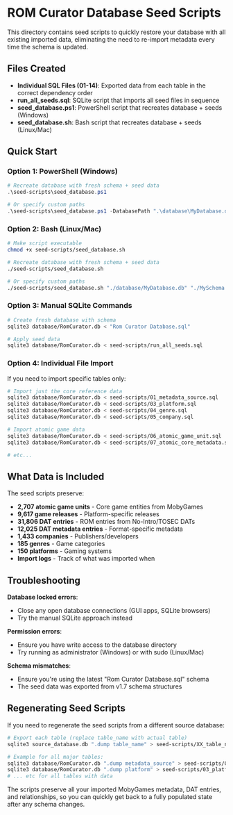 # ROM Curator Database Seed Scripts

This directory contains seed scripts to quickly restore your database with all existing imported data, eliminating the need to re-import metadata every time the schema is updated.

## Files Created

- **Individual SQL Files (01-14)**: Exported data from each table in the correct dependency order
- **run_all_seeds.sql**: SQLite script that imports all seed files in sequence
- **seed_database.ps1**: PowerShell script that recreates database + seeds (Windows)  
- **seed_database.sh**: Bash script that recreates database + seeds (Linux/Mac)

## Quick Start

### Option 1: PowerShell (Windows)
```powershell
# Recreate database with fresh schema + seed data
.\seed-scripts\seed_database.ps1

# Or specify custom paths
.\seed-scripts\seed_database.ps1 -DatabasePath ".\database\MyDatabase.db" -SchemaFile ".\MySchema.sql"
```

### Option 2: Bash (Linux/Mac)
```bash
# Make script executable
chmod +x seed-scripts/seed_database.sh

# Recreate database with fresh schema + seed data
./seed-scripts/seed_database.sh

# Or specify custom paths
./seed-scripts/seed_database.sh "./database/MyDatabase.db" "./MySchema.sql"
```

### Option 3: Manual SQLite Commands
```bash
# Create fresh database with schema
sqlite3 database/RomCurator.db < "Rom Curator Database.sql"

# Apply seed data
sqlite3 database/RomCurator.db < seed-scripts/run_all_seeds.sql
```

### Option 4: Individual File Import
If you need to import specific tables only:
```bash
# Import just the core reference data
sqlite3 database/RomCurator.db < seed-scripts/01_metadata_source.sql
sqlite3 database/RomCurator.db < seed-scripts/03_platform.sql
sqlite3 database/RomCurator.db < seed-scripts/04_genre.sql
sqlite3 database/RomCurator.db < seed-scripts/05_company.sql

# Import atomic game data
sqlite3 database/RomCurator.db < seed-scripts/06_atomic_game_unit.sql
sqlite3 database/RomCurator.db < seed-scripts/07_atomic_core_metadata.sql

# etc...
```

## What Data is Included

The seed scripts preserve:

- **2,707 atomic game units** - Core game entities from MobyGames
- **9,617 game releases** - Platform-specific releases  
- **31,806 DAT entries** - ROM entries from No-Intro/TOSEC DATs
- **12,025 DAT metadata entries** - Format-specific metadata
- **1,433 companies** - Publishers/developers
- **185 genres** - Game categories
- **150 platforms** - Gaming systems
- **Import logs** - Track of what was imported when

## Troubleshooting

**Database locked errors**: 
- Close any open database connections (GUI apps, SQLite browsers)
- Try the manual SQLite approach instead

**Permission errors**:
- Ensure you have write access to the database directory
- Try running as administrator (Windows) or with sudo (Linux/Mac)

**Schema mismatches**:
- Ensure you're using the latest "Rom Curator Database.sql" schema
- The seed data was exported from v1.7 schema structures

## Regenerating Seed Scripts

If you need to regenerate the seed scripts from a different source database:

```bash
# Export each table (replace table_name with actual table)
sqlite3 source_database.db ".dump table_name" > seed-scripts/XX_table_name.sql

# Example for all major tables:
sqlite3 database/RomCurator.db ".dump metadata_source" > seed-scripts/01_metadata_source.sql
sqlite3 database/RomCurator.db ".dump platform" > seed-scripts/03_platform.sql
# ... etc for all tables with data
```

The scripts preserve all your imported MobyGames metadata, DAT entries, and relationships, so you can quickly get back to a fully populated state after any schema changes.
